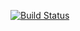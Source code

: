 [![Build Status](https://travis-ci.com/Alicja-Malinowska/django-blog.svg?token=ZdPkCCMya77KENWLCXBS&branch=master)](https://travis-ci.com/Alicja-Malinowska/django-blog)